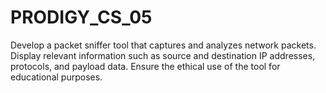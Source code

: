 # PRODIGY_CS_05

Develop a packet sniffer tool that captures and analyzes network packets. Display relevant information such as source and destination IP addresses, protocols, and payload data. Ensure the ethical use of the tool for educational purposes.
